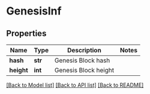 # GenesisInf

## Properties
Name | Type | Description | Notes
------------ | ------------- | ------------- | -------------
**hash** | **str** | Genesis Block hash | 
**height** | **int** | Genesis Block height | 

[[Back to Model list]](../README.md#documentation-for-models) [[Back to API list]](../README.md#documentation-for-api-endpoints) [[Back to README]](../README.md)


